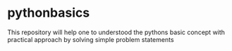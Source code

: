 # pythonbasics
This repository will help one to understood the pythons basic concept with practical approach by solving simple problem statements
